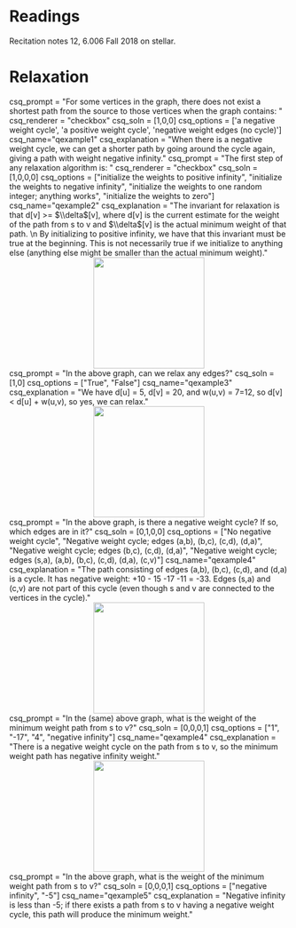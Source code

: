 # Readings
Recitation notes 12, 6.006 Fall 2018 on stellar.


# Relaxation


<question multiplechoice>
csq_prompt = "For some vertices in the graph, there does not exist a shortest path from the source to those vertices when the graph contains: "
csq_renderer = "checkbox"
csq_soln = [1,0,0]
csq_options =  ['a negative weight cycle',
'a positive weight cycle',
'negative weight edges (no cycle)']
csq_name="qexample1"
csq_explanation = "When there is a negative weight cycle, we can get a shorter path by going around the cycle again, giving a path with weight negative infinity."
</question>

<question multiplechoice>
csq_prompt = "The first step of any relaxation algorithm is: "
csq_renderer = "checkbox"
csq_soln = [1,0,0,0]
csq_options =  ["initialize the weights to positive infinity",
"initialize the weights to negative infinity",
"initialize the weights to one random integer; anything works",
"initialize the weights to zero"]
csq_name="qexample2"
csq_explanation = "The invariant for relaxation is that d[v] >= $\\delta$[v], where d[v] is the current estimate for the weight of the path from s to v and $\\delta$[v] is the actual minimum weight of that path. \n
By initializing to positive infinity, we have that this invariant must be true at the beginning. This is not necessarily true if we initialize to anything else (anything else might be smaller than the actual minimum weight)."
</question>

<center>
<img src="/_static/IAP19/relax1.png" height="200"  />
</center>

<question multiplechoice>
csq_prompt = "In the above graph, can we relax any edges?"
csq_soln = [1,0]
csq_options =  ["True", "False"]
csq_name="qexample3"
csq_explanation = "We have d[u] = 5, d[v] = 20, and w(u,v) = 7=12, so d[v] < d[u] + w(u,v), so yes, we can relax."
</question>

<center>
<img src="/_static/IAP19/relax2.png" height="200"  />
</center>

<question multiplechoice>
csq_prompt = "In the above graph, is there a negative weight cycle? If so, which edges are in it?"
csq_soln = [0,1,0,0]
csq_options =  ["No negative weight cycle",
  "Negative weight cycle; edges (a,b), (b,c), (c,d), (d,a)",
  "Negative weight cycle; edges (b,c), (c,d), (d,a)",
  "Negative weight cycle; edges (s,a), (a,b), (b,c), (c,d), (d,a), (c,v)"]
csq_name="qexample4"
csq_explanation = "The path consisting of edges (a,b), (b,c), (c,d), and (d,a) is a cycle. It has negative weight: +10 - 15 -17 -11 = -33. Edges (s,a) and (c,v) are not part of this cycle (even though s and v are connected to the vertices in the cycle)."
</question>

<center>
<img src="/_static/IAP19/relax2.png" height="200"  />
</center>

<question multiplechoice>
csq_prompt = "In the (same) above graph, what is the weight of the minimum weight path from s to v?"
csq_soln = [0,0,0,1]
csq_options =  ["1", "-17", "4", "negative infinity"]
csq_name="qexample4"
csq_explanation = "There is a negative weight cycle on the path from s to v, so the minimum weight path has negative infinity weight."
</question>

<center>
<img src="/_static/IAP19/relax3.png" height="200"  />
</center>

<question multiplechoice>
csq_prompt = "In the above graph, what is the weight of the minimum weight path from s to v?"
csq_soln = [0,0,0,1]
csq_options =  ["negative infinity", "-5"]
csq_name="qexample5"
csq_explanation = "Negative infinity is less than -5; if there exists a path from s to v having a negative weight cycle, this path will produce the minimum weight."
</question>
